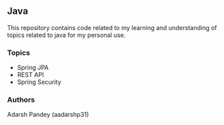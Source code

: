 ## Java
This repository contains code related to my learning and understanding of topics related to java for my personal use.

### Topics
* Spring JPA
* REST API
* Spring Security

### Authors
Adarsh Pandey (aadarshp31)